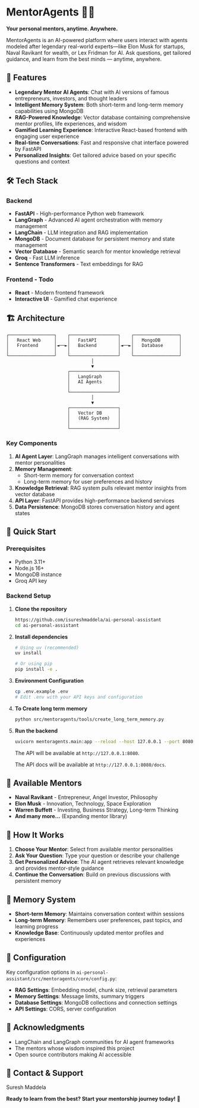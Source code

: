 # MentorAgents 🤖💡

**Your personal mentors, anytime. Anywhere.**

MentorAgents is an AI-powered platform where users interact with agents modeled after legendary real-world experts—like Elon Musk for startups, Naval Ravikant for wealth, or Lex Fridman for AI. Ask questions, get tailored guidance, and learn from the best minds — anytime, anywhere.

## 🚀 Features

- **Legendary Mentor AI Agents**: Chat with AI versions of famous entrepreneurs, investors, and thought leaders
- **Intelligent Memory System**: Both short-term and long-term memory capabilities using MongoDB
- **RAG-Powered Knowledge**: Vector database containing comprehensive mentor profiles, life experiences, and wisdom
- **Gamified Learning Experience**: Interactive React-based frontend with engaging user experience
- **Real-time Conversations**: Fast and responsive chat interface powered by FastAPI
- **Personalized Insights**: Get tailored advice based on your specific questions and context

## 🛠 Tech Stack

### Backend
- **FastAPI** - High-performance Python web framework
- **LangGraph** - Advanced AI agent orchestration with memory management
- **LangChain** - LLM integration and RAG implementation
- **MongoDB** - Document database for persistent memory and state management
- **Vector Database** - Semantic search for mentor knowledge retrieval
- **Groq** - Fast LLM inference
- **Sentence Transformers** - Text embeddings for RAG

### Frontend - Todo
- **React** - Modern frontend framework
- **Interactive UI** - Gamified chat experience

## 🏗 Architecture

```
┌─────────────────┐    ┌──────────────────┐    ┌─────────────────┐
│   React Web     │    │   FastAPI        │    │   MongoDB       │
│   Frontend      │◄──►│   Backend        │◄──►│   Database      │
│                 │    │                  │    │                 │
└─────────────────┘    └──────────────────┘    └─────────────────┘
                                │
                                ▼
                       ┌──────────────────┐
                       │   LangGraph      │
                       │   AI Agents      │
                       │                  │
                       └──────────────────┘
                                │
                                ▼
                       ┌──────────────────┐
                       │   Vector DB      │
                       │   (RAG System)   │
                       │                  │
                       └──────────────────┘
```

### Key Components

1. **AI Agent Layer**: LangGraph manages intelligent conversations with mentor personalities
2. **Memory Management**: 
   - Short-term memory for conversation context
   - Long-term memory for user preferences and history
3. **Knowledge Retrieval**: RAG system pulls relevant mentor insights from vector database
4. **API Layer**: FastAPI provides high-performance backend services
5. **Data Persistence**: MongoDB stores conversation history and agent states

## 🚀 Quick Start

### Prerequisites

- Python 3.11+
- Node.js 16+
- MongoDB instance
- Groq API key

### Backend Setup

1. **Clone the repository**
   ```bash
   https://github.com/isureshmaddela/ai-personal-assistant
   cd ai-personal-assistant
   ```

2. **Install dependencies**
   ```bash
   # Using uv (recommended)
   uv install

   # Or using pip
   pip install -e .
   ```

3. **Environment Configuration**
   ```bash
   cp .env.example .env
   # Edit .env with your API keys and configuration
   ```

4. **To Create long term memory**
   ```bash
   python src/mentoragents/tools/create_long_term_memory.py
   ```

4. **Run the backend**
    ```bash
   uvicorn mentoragents.main:app --reload --host 127.0.0.1 --port 8080
   ```

   The API will be available at `http://127.0.0.1:8080`.

   The API docs will be available at  `http://127.0.0.1:8080/docs`.

<!-- ### Frontend Setup

```bash
cd frontend
npm install
npm start
```

The web app will be available at `http://localhost:3000` -->

## 🤖 Available Mentors

- **Naval Ravikant** - Entrepreneur, Angel Investor, Philosophy
- **Elon Musk** - Innovation, Technology, Space Exploration
- **Warren Buffett** - Investing, Business Strategy, Long-term Thinking
- **And many more...** (Expanding mentor library)

## 💬 How It Works

1. **Choose Your Mentor**: Select from available mentor personalities
2. **Ask Your Question**: Type your question or describe your challenge
3. **Get Personalized Advice**: The AI agent retrieves relevant knowledge and provides mentor-style guidance
4. **Continue the Conversation**: Build on previous discussions with persistent memory

## 🧠 Memory System

- **Short-term Memory**: Maintains conversation context within sessions
- **Long-term Memory**: Remembers user preferences, past topics, and learning progress
- **Knowledge Base**: Continuously updated mentor profiles and experiences

## 🔧 Configuration

Key configuration options in `ai-personal-assistant/src/mentoragents/core/config.py`:

- **RAG Settings**: Embedding model, chunk size, retrieval parameters
- **Memory Settings**: Message limits, summary triggers
- **Database Settings**: MongoDB collections and connection settings
- **API Settings**: CORS, server configuration



## 🙏 Acknowledgments

- LangChain and LangGraph communities for AI agent frameworks
- The mentors whose wisdom inspired this project
- Open source contributors making AI accessible

## **📧 Contact & Support**
 Suresh Maddela

**Ready to learn from the best? Start your mentorship journey today!** 🚀

